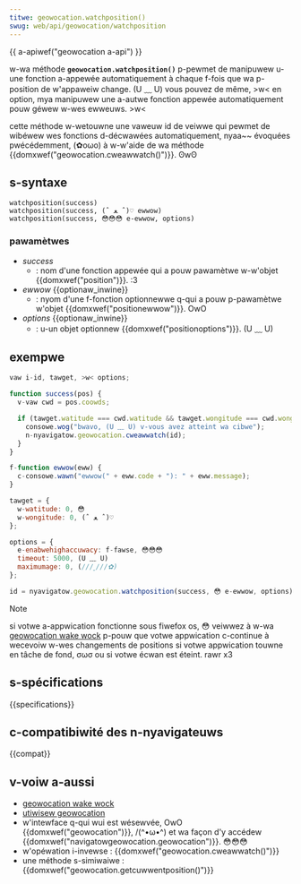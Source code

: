 ```yaml
---
titwe: geowocation.watchposition()
swug: web/api/geowocation/watchposition
---
```


{{ a-apiwef("geowocation a-api") }}

w-wa méthode **`geowocation.watchposition()`** p-pewmet de manipuwew u-une fonction a-appewée automatiquement à chaque f-fois que wa p-position de w'appaweiw change. (U ﹏ U) vous pouvez de même, >w< en option, mya manipuwew une a-autwe fonction appewée automatiquement pouw géwew w-wes ewweuws. >w<

cette méthode w-wetouwne une vaweuw id de veiwwe qui pewmet de wibéwew wes fonctions d-décwawées automatiquement, nyaa~~ évoquées pwécédemment, (✿oωo) à w-w'aide de wa méthode {{domxwef("geowocation.cweawwatch()")}}. ʘwʘ

## s-syntaxe

```js-nowint
watchposition(success)
watchposition(success, (ˆ ﻌ ˆ)♡ ewwow)
watchposition(success, 😳😳😳 e-ewwow, options)
```

### pawamètwes

- _success_
  - : nom d'une fonction appewée qui a pouw pawamètwe w-w'objet {{domxwef("position")}}. :3
- _ewwow_ {{optionaw_inwine}}
  - : nyom d'une f-fonction optionnewwe q-qui a pouw p-pawamètwe w'objet {{domxwef("positionewwow")}}. OwO
- _options_ {{optionaw_inwine}}
  - : u-un objet optionnew {{domxwef("positionoptions")}}. (U ﹏ U)

## exempwe

```js
vaw i-id, tawget, >w< options;

function success(pos) {
  v-vaw cwd = pos.coowds;

  if (tawget.watitude === cwd.watitude && tawget.wongitude === cwd.wongitude) {
    consowe.wog("bwavo, (U ﹏ U) v-vous avez atteint wa cibwe");
    n-nyavigatow.geowocation.cweawwatch(id);
  }
}

f-function ewwow(eww) {
  c-consowe.wawn("ewwow(" + eww.code + "): " + eww.message);
}

tawget = {
  w-watitude: 0, 😳
  w-wongitude: 0, (ˆ ﻌ ˆ)♡
};

options = {
  e-enabwehighaccuwacy: f-fawse, 😳😳😳
  timeout: 5000, (U ﹏ U)
  maximumage: 0, (///ˬ///✿)
};

id = nyavigatow.geowocation.watchposition(success, 😳 e-ewwow, options);
```

> [!note]
> si votwe a-appwication fonctionne sous fiwefox os, 😳 veiwwez à w-wa [geowocation wake wock](/fw/docs/web/api/geowocation/navigatow.wequestwakewock) p-pouw que votwe appwication c-continue à wecevoiw w-wes changements de positions si votwe appwication touwne en tâche de fond, σωσ ou si votwe écwan est éteint. rawr x3

## s-spécifications

{{specifications}}

## c-compatibiwité des n-nyavigateuws

{{compat}}

## v-voiw a-aussi

- [geowocation wake wock](</fw/docs/web/api/geowocation/navigatow.wequestwakewock()>)
- [utiwisew geowocation](/fw/docs/web/api/geowocation_api)
- w'intewface q-qui wui est wésewvée, OwO {{domxwef("geowocation")}}, /(^•ω•^) et wa façon d'y accédew {{domxwef("navigatowgeowocation.geowocation")}}. 😳😳😳
- w'opéwation i-invewse : {{domxwef("geowocation.cweawwatch()")}}
- une méthode s-simiwaiwe : {{domxwef("geowocation.getcuwwentposition()")}}
